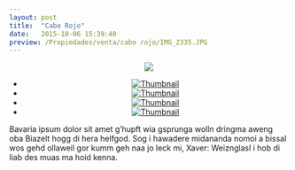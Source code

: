 ```yaml
---
layout: post
title:  "Cabo Rojo"
date:   2015-10-06 15:39:40
preview: /Propiedades/venta/cabo rojo/IMG_2335.JPG
---
```


<center>
	<div class="mainImg">
		<img src="/Edweb/Propiedades/venta/cabo rojo/IMG_2335.JPG" class="custom">
	</div>
	<ul class="thumbnails">
	  <li>
	    <a href="/Edweb/Propiedades/venta/cabo rojo/IMG_2335.JPG">
	      <img class="tumbnails" src="/Edweb/Propiedades/venta/cabo rojo/IMG_2335.JPG" alt="Thumbnail">
	    </a>
	  </li>
	  <li>
	    <a href="/Edweb/Propiedades/venta/cabo rojo/IMG_2342.JPG">
	      <img class="tumbnails" src="/Edweb/Propiedades/venta/cabo rojo/IMG_2342.JPG" alt="Thumbnail">
	    </a>
	  </li>
	  <li>
	    <a href="/Edweb/Propiedades/venta/cabo rojo/IMG_2343.JPG">
	      <img class="tumbnails" src="/Edweb/Propiedades/venta/cabo rojo/IMG_2343.JPG" alt="Thumbnail">
	    </a>
	  </li>
	  <li>
	    <a href="/Edweb/Propiedades/venta/cabo rojo/IMG_2344.JPG">
	      <img class="tumbnails" src="/Edweb/Propiedades/venta/cabo rojo/IMG_2344.JPG" alt="Thumbnail">
	    </a>
	  </li>
	</ul>
	<script src="https://ajax.googleapis.com/ajax/libs/jquery/1.9.1/jquery.min.js"></script>
	<script type="text/javascript" src="/Edweb/js/jquery.simpleGal.js"></script>
	<script>
		$(document).ready(function () {
			$('.thumbnails').simpleGal({
				mainImage: '.custom'
			});
		});
	</script>
</center>

Bavaria ipsum dolor sit amet g’hupft wia gsprunga wolln dringma aweng oba Biazelt hogg di hera helfgod. Sog i hawadere midananda nomoi a bissal wos gehd ollaweil gor kumm geh naa jo leck mi, Xaver: Weiznglasl i hob di liab des muas ma hoid kenna.

